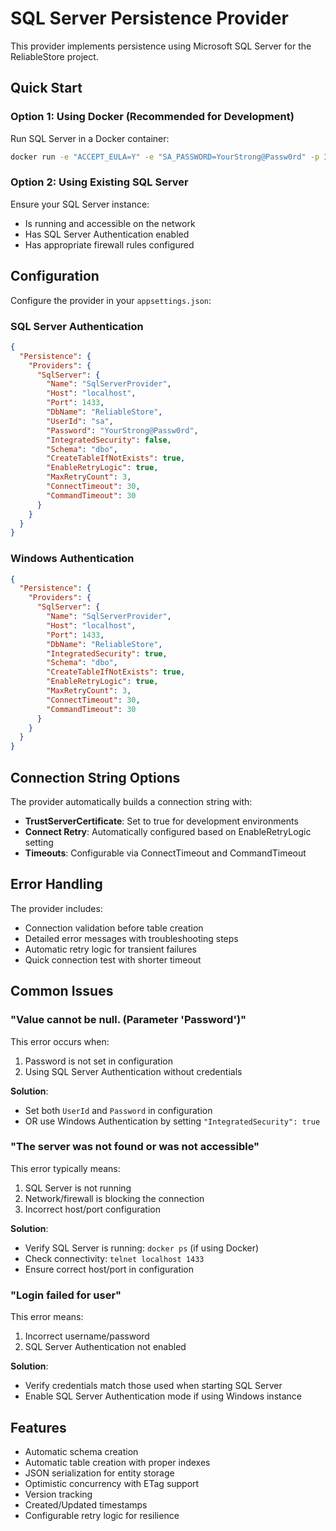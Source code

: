 # SQL Server Persistence Provider

This provider implements persistence using Microsoft SQL Server for the ReliableStore project.

## Quick Start

### Option 1: Using Docker (Recommended for Development)

Run SQL Server in a Docker container:

```bash
docker run -e "ACCEPT_EULA=Y" -e "SA_PASSWORD=YourStrong@Passw0rd" -p 1433:1433 -d mcr.microsoft.com/mssql/server:2022-latest
```

### Option 2: Using Existing SQL Server

Ensure your SQL Server instance:
- Is running and accessible on the network
- Has SQL Server Authentication enabled
- Has appropriate firewall rules configured

## Configuration

Configure the provider in your `appsettings.json`:

### SQL Server Authentication
```json
{
  "Persistence": {
    "Providers": {
      "SqlServer": {
        "Name": "SqlServerProvider",
        "Host": "localhost",
        "Port": 1433,
        "DbName": "ReliableStore",
        "UserId": "sa",
        "Password": "YourStrong@Passw0rd",
        "IntegratedSecurity": false,
        "Schema": "dbo",
        "CreateTableIfNotExists": true,
        "EnableRetryLogic": true,
        "MaxRetryCount": 3,
        "ConnectTimeout": 30,
        "CommandTimeout": 30
      }
    }
  }
}
```

### Windows Authentication
```json
{
  "Persistence": {
    "Providers": {
      "SqlServer": {
        "Name": "SqlServerProvider",
        "Host": "localhost",
        "Port": 1433,
        "DbName": "ReliableStore",
        "IntegratedSecurity": true,
        "Schema": "dbo",
        "CreateTableIfNotExists": true,
        "EnableRetryLogic": true,
        "MaxRetryCount": 3,
        "ConnectTimeout": 30,
        "CommandTimeout": 30
      }
    }
  }
}
```

## Connection String Options

The provider automatically builds a connection string with:
- **TrustServerCertificate**: Set to true for development environments
- **Connect Retry**: Automatically configured based on EnableRetryLogic setting
- **Timeouts**: Configurable via ConnectTimeout and CommandTimeout

## Error Handling

The provider includes:
- Connection validation before table creation
- Detailed error messages with troubleshooting steps
- Automatic retry logic for transient failures
- Quick connection test with shorter timeout

## Common Issues

### "Value cannot be null. (Parameter 'Password')"

This error occurs when:
1. Password is not set in configuration
2. Using SQL Server Authentication without credentials

**Solution**:
- Set both `UserId` and `Password` in configuration
- OR use Windows Authentication by setting `"IntegratedSecurity": true`

### "The server was not found or was not accessible"

This error typically means:
1. SQL Server is not running
2. Network/firewall is blocking the connection
3. Incorrect host/port configuration

**Solution**: 
- Verify SQL Server is running: `docker ps` (if using Docker)
- Check connectivity: `telnet localhost 1433`
- Ensure correct host/port in configuration

### "Login failed for user"

This error means:
1. Incorrect username/password
2. SQL Server Authentication not enabled

**Solution**:
- Verify credentials match those used when starting SQL Server
- Enable SQL Server Authentication mode if using Windows instance

## Features

- Automatic schema creation
- Automatic table creation with proper indexes
- JSON serialization for entity storage
- Optimistic concurrency with ETag support
- Version tracking
- Created/Updated timestamps
- Configurable retry logic for resilience